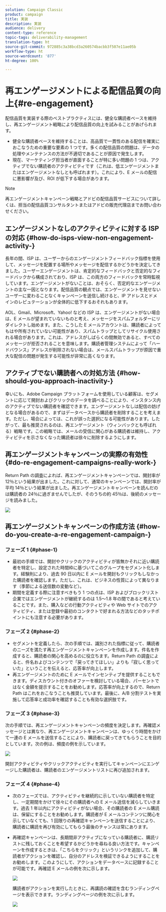 ```yaml
---
solution: Campaign Classic
product: campaign
title: 実装
description: 実装
audience: delivery
content-type: reference
topic-tags: deliverability-management
translation-type: ht
source-git-commit: 972885c3a38bcd3a260574bacbb3f507e11ae05b
workflow-type: ht
source-wordcount: '877'
ht-degree: 100%

---
```



# 再エンゲージメントによる配信品質の向上{#re-engagement}

配信品質を実装する際のベストプラクティスには、健全な購読者ベースを維持し、再エンゲージメント戦略により配信品質の向上を試みることがあげられます。

* 健全な購読者ベースを維持することは、高品質で一貫性のある配信を確実におこなうための重要な要素の 1 つです。多くの配信品質の問題は、データの処理やメンテナンスの方法が不適切であることが原因で発生します。
* 現在、マーケティング担当者が直面することが特に多い問題の 1 つは、アクティブでない購読者のアクティビティです（これは、低エンゲージメントまたはエンゲージメントなしとも呼ばれます）。これにより、E メールの配信に悪影響が及び、ROI が低下する場合があります。

>[!NOTE]
>
>再エンゲージメントキャンペーン戦略とアドビの配信品質サービスについて詳しくは、担当の配信品質コンサルタントまたはアドビの販売代理店までお問い合わせください。

## エンゲージメントなしのアクティビティに対する ISP の対応 {#how-do-isps-view-non-engagement-activity-}

長年の間、ISP は、ユーザーからのエンゲージメントフィードバック指標を使用して、メッセージを配置する場所やメッセージを配信するかどうかを決定してきました。ユーザーエンゲージメントは、肯定的なフィードバックと否定的なフィードバックから構成されており、ISP は、この両方のフィードバックを常時監視しています。エンゲージメントがないことは、おそらく、否定的なエンゲージメントの主な一因となります。配信品質の観点では、エンゲージメントを見せないユーザーに変わることなくキャンペーンを送信し続けると、IP アドレスとドメインのレピュテーションが全体的に低下するおそれもあります。

AOL、Gmail、Microsoft、Yahoo! などの ISP は、エンゲージメントがない場合は、E メールが望まれていないものと考え、メッセージをスパムフォルダーにリダイレクトし始めます。また、こうした E メールアカウントは、購読者によってもはや所有されていない可能性があり、スパムトラップとしてリサイクル使用される場合があります。これは、アドレスがしばらくの間無効であると、すべてのメッセージが拒否されることを意味します。購読者管理システムによって「ハードバウンス」アドレスが削除されない場合は、メールスパムトラップが原因で重大な配信の問題が発生する可能性が非常に高くなります。

## アクティブでない購読者への対処方法 {#how-should-you-approach-inactivity-}

幸いにも、Adobe Campaign プラットフォームを使用している顧客は、セグメントに応じて開封およびクリックのデータを調べることにより、インスタンス内のアクティブでない購読者を確認できます。エンゲージメントなしは配信の妨げとなる場合があるので、まずはデータベースから購読者を削除することを考えます。ただし、場合によっては、これが誤った選択になる可能性があります。したがって、最も推奨されるのは、再エンゲージメント（ウィンバックとも呼ばれる）戦略です。この戦略では、メールの受信に関心がある購読者は維持し、アクティビティを示さなくなった購読者は徐々に削除するようにします。

## 再エンゲージメントキャンペーンの実際の有効性 {#do-re-engagement-campaigns-really-work-}

Return Path の調査によれば、再エンゲージメントキャンペーンでは、開封率が 12％という結果が出ました。これに対して、通常のキャンペーンでは、開封率が平均 14％という結果が出ました。再エンゲージメントキャンペーンを読んだのは購読者の 24％に過ぎませんでしたが、そのうちの約 45％は、後続のメッセージを読みました。

![](assets/deliverability_implementation_1.png)

## 再エンゲージメントキャンペーンの作成方法 {#how-do-you-create-a-re-engagement-campaign-}

### フェーズ 1 {#phase-1}

* 最初の手順では、開封やクリックのアクティビティが皆無かそれに近い購読者を特定し、設定された時間枠に基づいてこのグループをセグメント化します。経験則により、過去 90 日以内に E メールを開封もクリックもしなかった購読者を確認します。ただし、これは、ビジネスの性質によって異なります（季節による送信数の変動など）。
* 期間を定義する際に注意すべきもう 1 つの点は、ISP およびブロックリスト企業ではエンゲージメントが継続するのは 1.5～1.8 年の間であると考えていることです。また、購入などの行動アクティビティや Web サイトでのアクティビティ、または登録や最初のコンタクトで好まれる方法などのタッチポイントにも注意する必要があります。

### フェーズ 2 {#phase-2}

* セグメントを定義したら、次の手順では、識別された指標に従って、購読者のニーズを満たす再エンゲージメントキャンペーンを作成します。件名を作成すると、購読者の関心を高めるのに役立ちます。Return Path の調査によると、件名およびコンテンツで「戻ってきてほしい」よりも「寂しく思っていた」ということを伝えると、応答率が向上します。
* 再エンゲージメントのために E メールでインセンティブを提供することもできます。ディスカウント付きのオファーを検討している場合、パーセントではなく金額を提示することをお勧めします。応答率が向上するので、Return Path はこれをおこなうことも推奨しています。最後に、A/B 分割テストを実施して応答率と成功率を確認することも有効な選択肢です。

### フェーズ 3 {#phase-3}

次の手順では、再エンゲージメントキャンペーンの頻度を決定します。再確認メッセージとは異なり、再エンゲージメントキャンペーンは、ゆっくり時間をかけて一連の E メールを送信することにより、購読者に戻ってきてもらうことを目的としています。次の例は、頻度の例を示しています。

![](assets/deliverability_implementation_2.png)

開封アクティビティやクリックアクティビティを実行してキャンペーンにエンゲージした購読者は、購読者のエンゲージメントリストに再び追加されます。

### フェーズ 4 {#phase-4}

* 次のフェーズでは、アクティビティを継続的に示していない購読者を特定し、一定期間をかけて徐々にその購読者への E メール送信を減らしていきます。過去 1 年以内にアクティビティがない場合、その購読者の E メール購読は、保留にすることをお勧めします。購読者が E メールコンテンツに関心を示していなくても、1 回限りの再確認キャンペーンを送信することにより、購読者に購読を再び有効にしてもらう最後のチャンスは常にあります。
* 再確認キャンペーンは、長期間非アクティブになっている購読者に、購読リストに残しておくことを希望するかどうかを尋ねる良い方法です。キャンペーンを作成するときは、「こちらをクリック」というリンクを追加して、購読者がアクションを確認し、自分のアドレスを検証できるようにすることをお勧めします。このようにして、アクションをデータベースに記録することが可能です。再確認 E メールの例を次に示します。

   ![](assets/deliverability_implementation_3.png)

   購読者がアクションを実行したときに、再講読の確認を含むランディングページを表示できます。ランディングページの例を次に示します。

   ![](assets/deliverability_implementation_4.png)
